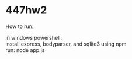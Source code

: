 # 447hw2

How to run:

in windows powershell:  
install express, bodyparser, and sqlite3 using npm  
run: node app.js
